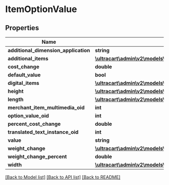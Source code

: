 # ItemOptionValue

## Properties
Name | Type | Description | Notes
------------ | ------------- | ------------- | -------------
**additional_dimension_application** | **string** |  | [optional] 
**additional_items** | [**\ultracart\admin\v2\models\ItemOptionValueAdditionalItem[]**](ItemOptionValueAdditionalItem.md) |  | [optional] 
**cost_change** | **double** |  | [optional] 
**default_value** | **bool** |  | [optional] 
**digital_items** | [**\ultracart\admin\v2\models\ItemOptionValueDigitalItem[]**](ItemOptionValueDigitalItem.md) |  | [optional] 
**height** | [**\ultracart\admin\v2\models\Distance**](Distance.md) |  | [optional] 
**length** | [**\ultracart\admin\v2\models\Distance**](Distance.md) |  | [optional] 
**merchant_item_multimedia_oid** | **int** |  | [optional] 
**option_value_oid** | **int** |  | [optional] 
**percent_cost_change** | **double** |  | [optional] 
**translated_text_instance_oid** | **int** |  | [optional] 
**value** | **string** |  | [optional] 
**weight_change** | [**\ultracart\admin\v2\models\Weight**](Weight.md) |  | [optional] 
**weight_change_percent** | **double** |  | [optional] 
**width** | [**\ultracart\admin\v2\models\Distance**](Distance.md) |  | [optional] 

[[Back to Model list]](../README.md#documentation-for-models) [[Back to API list]](../README.md#documentation-for-api-endpoints) [[Back to README]](../README.md)


